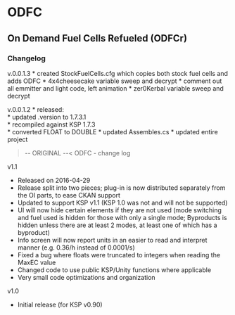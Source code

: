 # ODFC  
## On Demand Fuel Cells Refueled (ODFCr)  

### Changelog  
v.0.0.1.3
	* created StockFuelCells.cfg which copies both stock fuel cells and adds ODFC
	* 4x4cheesecake variable sweep and decrypt
	* comment out all emmitter and light code, left animation
	* zer0Kerbal variable sweep and decrypt

v.0.0.1.2 
	* released:  
	* updated .version to 1.7.3.1  
	* recompiled against KSP 1.7.3  
	* converted FLOAT to DOUBLE
	* updated Assembles.cs
	* updated entire project


>-- ORIGINAL --<
ODFC - change log

v1.1
 - Released on 2016-04-29
 - Release split into two pieces; plug-in is now distributed separately from the OI parts, to ease CKAN support
 - Updated to support KSP v1.1 (KSP 1.0 was not and will not be supported)
 - UI will now hide certain elements if they are not used (mode switching and fuel used is hidden for those with only a single mode; Byproducts is hidden unless there are at least 2 modes, at least one of which has a byproduct)
 - Info screen will now report units in an easier to read and interpret manner (e.g. 0.36/h instead of 0.0001/s)
 - Fixed a bug where floats were truncated to integers when reading the MaxEC value
 - Changed code to use public KSP/Unity functions where applicable
 - Very small code optimizations and organization

v1.0
 - Initial release (for KSP v0.90)
